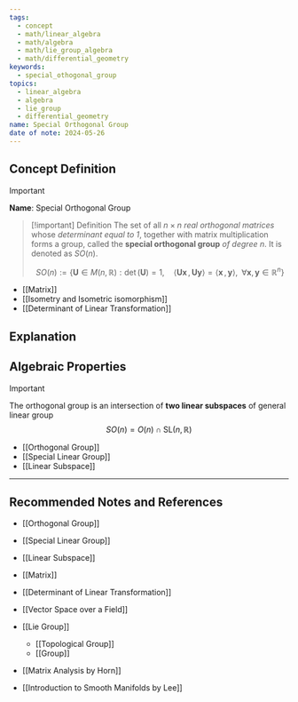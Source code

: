 ```yaml
---
tags:
  - concept
  - math/linear_algebra
  - math/algebra
  - math/lie_group_algebra
  - math/differential_geometry
keywords:
  - special_othogonal_group
topics:
  - linear_algebra
  - algebra
  - lie_group
  - differential_geometry
name: Special Orthogonal Group
date of note: 2024-05-26
---
```


## Concept Definition

>[!important]
>**Name**: Special Orthogonal Group

>[!important] Definition
>The set of all $n\times n$ *real orthogonal matrices* whose *determinant equal to $1$*, together with matrix multiplication forms a group, called the **special orthogonal group** *of degree $n$*. It is denoted as $SO(n)$.
>
>$$
>SO(n) := \left\{ \boldsymbol{U} \in M(n, \mathbb{R}): \det(\boldsymbol{U})=1,\quad \left\langle  \boldsymbol{Ux}\,,\,\boldsymbol{Uy} \right\rangle  = \left\langle  \boldsymbol{x}\,,\,\boldsymbol{y} \right\rangle, \;\; \forall \boldsymbol{x}, \boldsymbol{y} \in \mathbb{R}^n \right\} 
>$$

- [[Matrix]]
- [[Isometry and Isometric isomorphism]]
- [[Determinant of Linear Transformation]]


## Explanation



## Algebraic Properties

>[!important]
>The orthogonal group is an intersection of **two linear subspaces** of general linear group
>$$
>SO(n) =  O(n) \cap \text{SL}(n, \mathbb{R})
>$$

- [[Orthogonal Group]]
- [[Special Linear Group]]
- [[Linear Subspace]]



-----------
##  Recommended Notes and References

- [[Orthogonal Group]]
- [[Special Linear Group]]
- [[Linear Subspace]]

- [[Matrix]]
- [[Determinant of Linear Transformation]]
- [[Vector Space over a Field]]

- [[Lie Group]]
	- [[Topological Group]]
	- [[Group]]

- [[Matrix Analysis by Horn]]
- [[Introduction to Smooth Manifolds by Lee]]